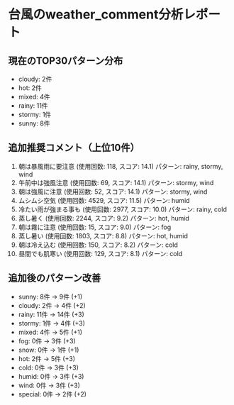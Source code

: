 
# 台風のweather_comment分析レポート

## 現在のTOP30パターン分布
- cloudy: 2件
- hot: 2件
- mixed: 4件
- rainy: 11件
- stormy: 1件
- sunny: 8件

## 追加推奨コメント（上位10件）
1. 朝は暴風雨に要注意 (使用回数: 118, スコア: 14.1)
   パターン: rainy, stormy, wind
2. 午前中は強風注意 (使用回数: 69, スコア: 14.1)
   パターン: stormy, wind
3. 朝は強風に注意 (使用回数: 52, スコア: 14.1)
   パターン: stormy, wind
4. ムシムシ空気 (使用回数: 4529, スコア: 11.5)
   パターン: humid
5. 冷たい雨が強まる事も (使用回数: 2977, スコア: 10.0)
   パターン: rainy, cold
6. 蒸し暑く (使用回数: 2244, スコア: 9.2)
   パターン: hot, humid
7. 朝は霧に注意 (使用回数: 15, スコア: 9.0)
   パターン: fog
8. 蒸し暑い (使用回数: 1803, スコア: 8.8)
   パターン: hot, humid
9. 朝は冷え込む (使用回数: 150, スコア: 8.2)
   パターン: cold
10. 昼間でも肌寒い (使用回数: 129, スコア: 8.1)
   パターン: cold

## 追加後のパターン改善
- sunny: 8件 → 9件 (+1)
- cloudy: 2件 → 4件 (+2)
- rainy: 11件 → 14件 (+3)
- stormy: 1件 → 4件 (+3)
- mixed: 4件 → 5件 (+1)
- fog: 0件 → 3件 (+3)
- snow: 0件 → 1件 (+1)
- hot: 2件 → 5件 (+3)
- cold: 0件 → 3件 (+3)
- humid: 0件 → 3件 (+3)
- wind: 0件 → 3件 (+3)
- special: 0件 → 2件 (+2)
